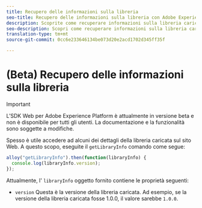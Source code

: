 ```yaml
---
title: Recupero delle informazioni sulla libreria
seo-title: Recupero delle informazioni sulla libreria con Adobe Experience Platform Web SDK
description: Scoprite come recuperare informazioni sulla libreria caricata nel sito Web
seo-description: Scopri come recuperare informazioni sulla libreria caricata nel sito Web dall’SDK di Adobe Experience Cloud, che viene raccolta automaticamente
translation-type: tm+mt
source-git-commit: 0cc6e233646134be073d20e2acd1702d345ff35f

---
```



# (Beta) Recupero delle informazioni sulla libreria

>[!IMPORTANT]
>
>L’SDK Web per Adobe Experience Platform è attualmente in versione beta e non è disponibile per tutti gli utenti. La documentazione e la funzionalità sono soggette a modifiche.

Spesso è utile accedere ad alcuni dei dettagli della libreria caricata sul sito Web. A questo scopo, eseguite il `getLibraryInfo` comando come segue:

```js
alloy("getLibraryInfo").then(function(libraryInfo) {
  console.log(libraryInfo.version);
});
```

Attualmente, l&#39; `libraryInfo` oggetto fornito contiene le proprietà seguenti:

* `version` Questa è la versione della libreria caricata. Ad esempio, se la versione della libreria caricata fosse 1.0.0, il valore sarebbe `1.0.0`.